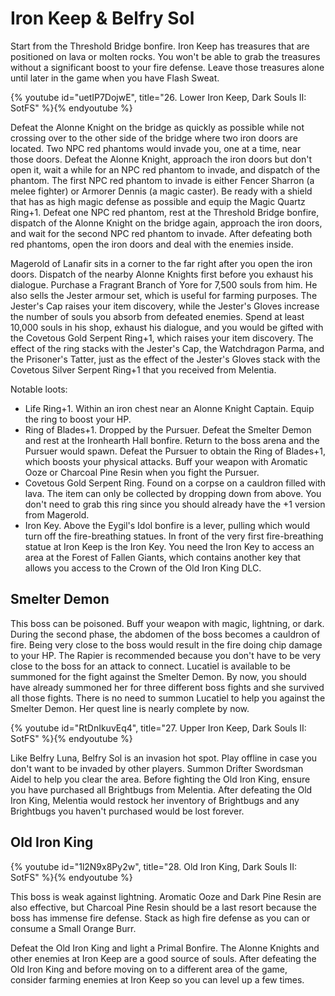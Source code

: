 # Iron Keep & Belfry Sol

Start from the Threshold Bridge bonfire. Iron Keep has treasures that are
positioned on lava or molten rocks. You won't be able to grab the treasures
without a significant boost to your fire defense. Leave those treasures alone
until later in the game when you have Flash Sweat.

{% youtube id="uetIP7DojwE", title="26. Lower Iron Keep, Dark Souls II: SotFS" %}{% endyoutube %}

Defeat the Alonne Knight on the bridge as quickly as possible while not crossing
over to the other side of the bridge where two iron doors are located. Two NPC
red phantoms would invade you, one at a time, near those doors. Defeat the
Alonne Knight, approach the iron doors but don't open it, wait a while for an
NPC red phantom to invade, and dispatch of the phantom. The first NPC red
phantom to invade is either Fencer Sharron (a melee fighter) or Armorer Dennis
(a magic caster). Be ready with a shield that has as high magic defense as
possible and equip the Magic Quartz Ring+1. Defeat one NPC red phantom, rest at
the Threshold Bridge bonfire, dispatch of the Alonne Knight on the bridge again,
approach the iron doors, and wait for the second NPC red phantom to invade.
After defeating both red phantoms, open the iron doors and deal with the enemies
inside.

Magerold of Lanafir sits in a corner to the far right after you open the iron
doors. Dispatch of the nearby Alonne Knights first before you exhaust his
dialogue. Purchase a Fragrant Branch of Yore for 7,500 souls from him. He also
sells the Jester armour set, which is useful for farming purposes. The Jester's
Cap raises your item discovery, while the Jester's Gloves increase the number of
souls you absorb from defeated enemies. Spend at least 10,000 souls in his shop,
exhaust his dialogue, and you would be gifted with the Covetous Gold Serpent
Ring+1, which raises your item discovery. The effect of the ring stacks with the
Jester's Cap, the Watchdragon Parma, and the Prisoner's Tatter, just as the
effect of the Jester's Gloves stack with the Covetous Silver Serpent Ring+1 that
you received from Melentia.

Notable loots:

-   Life Ring+1. Within an iron chest near an Alonne Knight Captain. Equip the
    ring to boost your HP.
-   Ring of Blades+1. Dropped by the Pursuer. Defeat the Smelter Demon and rest
    at the Ironhearth Hall bonfire. Return to the boss arena and the Pursuer
    would spawn. Defeat the Pursuer to obtain the Ring of Blades+1, which boosts
    your physical attacks. Buff your weapon with Aromatic Ooze or Charcoal Pine
    Resin when you fight the Pursuer.
-   Covetous Gold Serpent Ring. Found on a corpse on a cauldron filled with
    lava. The item can only be collected by dropping down from above. You don't
    need to grab this ring since you should already have the +1 version from
    Magerold.
-   Iron Key. Above the Eygil's Idol bonfire is a lever, pulling which would
    turn off the fire-breathing statues. In front of the very first
    fire-breathing statue at Iron Keep is the Iron Key. You need the Iron Key to
    access an area at the Forest of Fallen Giants, which contains another key
    that allows you access to the Crown of the Old Iron King DLC.

## Smelter Demon

This boss can be poisoned. Buff your weapon with magic, lightning, or dark.
During the second phase, the abdomen of the boss becomes a cauldron of fire.
Being very close to the boss would result in the fire doing chip damage to your
HP. The Rapier is recommended because you don't have to be very close to the
boss for an attack to connect. Lucatiel is available to be summoned for the
fight against the Smelter Demon. By now, you should have already summoned her
for three different boss fights and she survived all those fights. There is no
need to summon Lucatiel to help you against the Smelter Demon. Her quest line is
nearly complete by now.

{% youtube id="RtDnIkuvEq4", title="27. Upper Iron Keep, Dark Souls II: SotFS" %}{% endyoutube %}

Like Belfry Luna, Belfry Sol is an invasion hot spot. Play offline in case you
don't want to be invaded by other players. Summon Drifter Swordsman Aidel to
help you clear the area. Before fighting the Old Iron King, ensure you have
purchased all Brightbugs from Melentia. After defeating the Old Iron King,
Melentia would restock her inventory of Brightbugs and any Brightbugs you
haven't purchased would be lost forever.

## Old Iron King

{% youtube id="1l2N9x8Py2w", title="28. Old Iron King, Dark Souls II: SotFS" %}{% endyoutube %}

This boss is weak against lightning. Aromatic Ooze and Dark Pine Resin are also
effective, but Charcoal Pine Resin should be a last resort because the boss has
immense fire defense. Stack as high fire defense as you can or consume a Small
Orange Burr.

Defeat the Old Iron King and light a Primal Bonfire. The Alonne Knights and
other enemies at Iron Keep are a good source of souls. After defeating the Old
Iron King and before moving on to a different area of the game, consider farming
enemies at Iron Keep so you can level up a few times.
